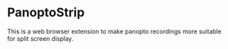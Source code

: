 # PanoptoStrip
This is a web browser extension to make panopto recordings more suitable for split screen display.
